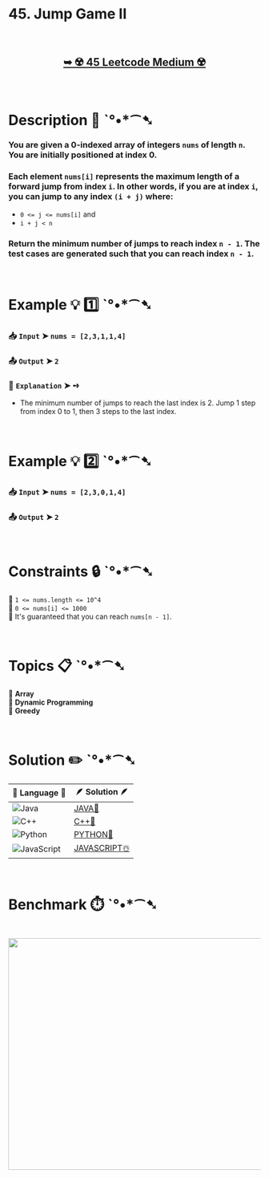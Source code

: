 # 45. Jump Game II

</br>

<h2 align="center"> 

<a href="https://leetcode.com/problems/jump-game-ii/description/"><strong>➥ ☢️ 45 Leetcode Medium ☢️ </strong></a>
</h2>

</br>

# Description 📜 ˋ°•*⁀➷

### You are given a 0-indexed array of integers `nums` of length `n`. You are initially positioned at index 0.

### Each element `nums[i]` represents the maximum length of a forward jump from index `i`. In other words, if you are at index `i`, you can jump to any index `(i + j)` where:

- `0 <= j <= nums[i]` and
- `i + j < n`

### Return the minimum number of jumps to reach index `n - 1`. The test cases are generated such that you can reach index `n - 1`.

</br>

# Example 💡 1️⃣ ˋ°•*⁀➷

  ### 📥 `Input`  ➤ `nums = [2,3,1,1,4]`

  ### 📤 `Output`  ➤ `2`

  ### 🔦 `Explanation`  ➤ ➺

  - The minimum number of jumps to reach the last index is 2. Jump 1 step from index 0 to 1, then 3 steps to the last index.

</br>

# Example 💡 2️⃣ ˋ°•*⁀➷

  ### 📥 `Input`  ➤ `nums = [2,3,0,1,4]`

  ### 📤 `Output`  ➤ `2`

</br>

# Constraints 🔒 ˋ°•*⁀➷

🔹 `1 <= nums.length <= 10^4` </br>
🔹 `0 <= nums[i] <= 1000` </br>
🔹 It's guaranteed that you can reach `nums[n - 1]`. </br>

</br>

# Topics 📋 ˋ°•*⁀➷

🔸 **Array** </br>
🔸 **Dynamic Programming** </br>
🔸 **Greedy** </br>

</br>

# Solution ✏️ ˋ°•*⁀➷

| 📒 Language 📒  | 🪶 Solution 🪶 |
| ------------- | ------------- |
|  ![Java](https://img.shields.io/badge/java-%23ED8B00.svg?style=for-the-badge&logo=openjdk&logoColor=white)  | [JAVA🍁](https://github.com/Prakhar-002/LEETCODE/blob/main/%F0%9F%93%9A%20Study%20%F0%9F%8E%A7%20Plan%20%F0%9F%91%A8%F0%9F%8F%BB%E2%80%8D%F0%9F%92%BB/%F0%9F%A9%B5%20NeetCode%20150%20-%20%F0%9F%8D%87%20Blind%2075%20%2B%2075%20problems/%F0%9F%94%AC%20Examine%20Thoroughly%20%F0%9F%A7%AC/15%20Greedy/Day%20%E2%9E%BA%20125%20%F0%9F%A5%A1%2045.%20Jump%20Game%20II%20%E2%98%83%EF%B8%8F%20%F0%9F%8D%81%20%F0%9F%8D%B0%20%F0%9F%8E%B2/%F0%9F%8D%81JAVA%20-%2045.%20Jump%20Game%20II.java) |
|  ![C++](https://img.shields.io/badge/c++-%2300599C.svg?style=for-the-badge&logo=c%2B%2B&logoColor=white)  | [C++🎲](https://github.com/Prakhar-002/LEETCODE/blob/main/%F0%9F%93%9A%20Study%20%F0%9F%8E%A7%20Plan%20%F0%9F%91%A8%F0%9F%8F%BB%E2%80%8D%F0%9F%92%BB/%F0%9F%A9%B5%20NeetCode%20150%20-%20%F0%9F%8D%87%20Blind%2075%20%2B%2075%20problems/%F0%9F%94%AC%20Examine%20Thoroughly%20%F0%9F%A7%AC/15%20Greedy/Day%20%E2%9E%BA%20125%20%F0%9F%A5%A1%2045.%20Jump%20Game%20II%20%E2%98%83%EF%B8%8F%20%F0%9F%8D%81%20%F0%9F%8D%B0%20%F0%9F%8E%B2/%F0%9F%8E%B2CPP%20-%2045.%20Jump%20Game%20II.cpp)  |
|  ![Python](https://img.shields.io/badge/python-3670A0?style=for-the-badge&logo=python&logoColor=ffdd54)    | [PYTHON🍰](https://github.com/Prakhar-002/LEETCODE/blob/main/%F0%9F%93%9A%20Study%20%F0%9F%8E%A7%20Plan%20%F0%9F%91%A8%F0%9F%8F%BB%E2%80%8D%F0%9F%92%BB/%F0%9F%A9%B5%20NeetCode%20150%20-%20%F0%9F%8D%87%20Blind%2075%20%2B%2075%20problems/%F0%9F%94%AC%20Examine%20Thoroughly%20%F0%9F%A7%AC/15%20Greedy/Day%20%E2%9E%BA%20125%20%F0%9F%A5%A1%2045.%20Jump%20Game%20II%20%E2%98%83%EF%B8%8F%20%F0%9F%8D%81%20%F0%9F%8D%B0%20%F0%9F%8E%B2/%F0%9F%8D%B0PYTHON%20-%2045.%20Jump%20Game%20II.py) |
| ![JavaScript](https://img.shields.io/badge/javascript-%23323330.svg?style=for-the-badge&logo=javascript&logoColor=%23F7DF1E)   | [JAVASCRIPT☃️](https://github.com/Prakhar-002/LEETCODE/blob/main/%F0%9F%93%9A%20Study%20%F0%9F%8E%A7%20Plan%20%F0%9F%91%A8%F0%9F%8F%BB%E2%80%8D%F0%9F%92%BB/%F0%9F%A9%B5%20NeetCode%20150%20-%20%F0%9F%8D%87%20Blind%2075%20%2B%2075%20problems/%F0%9F%94%AC%20Examine%20Thoroughly%20%F0%9F%A7%AC/15%20Greedy/Day%20%E2%9E%BA%20125%20%F0%9F%A5%A1%2045.%20Jump%20Game%20II%20%E2%98%83%EF%B8%8F%20%F0%9F%8D%81%20%F0%9F%8D%B0%20%F0%9F%8E%B2/%E2%98%83%EF%B8%8FJAVASCRIPT%20-%2045.%20Jump%20Game%20II.js) |

</br>

# Benchmark ⏱️ ˋ°•*⁀➷

<h1  align="center" >

<img src ="https://github.com/user-attachments/assets/96c99631-4d81-410a-aae3-6bc05ebeea95" width = "700px" height="462px" />

</h1>
